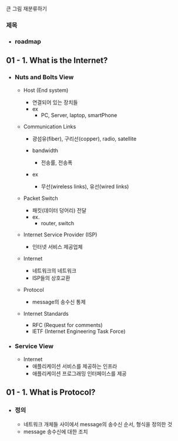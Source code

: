 큰 그림 재분류하기

### 제목
- ### roadmap

## 01 - 1. What is the Internet?  
- ### Nuts and Bolts View  
    - Host (End system)  
        - 연결되어 있는 장치들  
        - ex  
            - PC, Server, laptop, smartPhone  
    
    - Communication Links  
        - 광섬유(fiber), 구리선(copper), radio, satellite  
        - bandwidth  
            - 전송률, 전송폭  

        - ex
            - 무선(wireless links), 유선(wired links)  

    - Packet Switch  
        - 패킷(데이터 덩어리) 전달  
        - ex.  
            - router, switch  
    
    - Internet Service Provider (ISP)  
        - 인터넷 서비스 제공업체  

    - Internet  
        - 네트워크의 네트워크  
        - ISP들의 상호교환  
    
    - Protocol
        - message의 송수신 통제  
    
    - Internet Standards
        - RFC (Request for comments)  
        - IETF (Internet Engineering Task Force)  

- ### Service View  
    - Internet  
        - 애플리케이션 서비스를 제공하는 인프라  
        - 애플리케이션 프로그래밍 인터페이스를 제공  
  
## 01 - 1. What is Protocol?
- ### 정의  
    - 네트워크 개체들 사이에서 message의 송수신 순서, 형식을 정의한 것  
    - message 송수신에 대한 조치  

##
